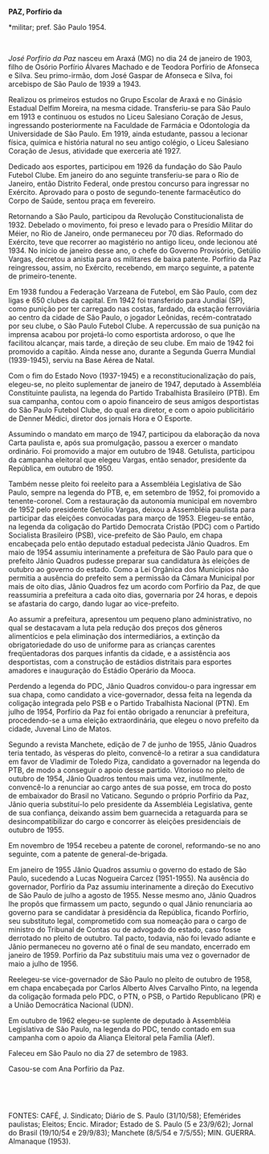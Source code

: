 **PAZ, Porfírio da**

\*militar; pref. São Paulo 1954.

 

*José Porfírio da Paz* nasceu em Araxá (MG) no dia 24 de janeiro de
1903, filho de Osório Porfírio Álvares Machado e de Teodora Porfírio de
Afonseca e Silva. Seu primo-irmão, dom José Gaspar de Afonseca e Silva,
foi arcebispo de São Paulo de 1939 a 1943.

Realizou os primeiros estudos no Grupo Escolar de Araxá e no Ginásio
Estadual Delfim Moreira, na mesma cidade. Transferiu-se para São Paulo
em 1913 e continuou os estudos no Liceu Salesiano Coração de Jesus,
ingressando posteriormente na Faculdade de Farmácia e Odontologia da
Universidade de São Paulo. Em 1919, ainda estudante, passou a lecionar
física, química e história natural no seu antigo colégio, o Liceu
Salesiano Coração de Jesus, atividade que exerceria até 1927.

Dedicado aos esportes, participou em 1926 da fundação do São Paulo
Futebol Clube. Em janeiro do ano seguinte transferiu-se para o Rio de
Janeiro, então Distrito Federal, onde prestou concurso para ingressar no
Exército. Aprovado para o posto de segundo-tenente farmacêutico do Corpo
de Saúde, sentou praça em fevereiro.

Retornando a São Paulo, participou da Revolução Constitucionalista de
1932. Debelado o movimento, foi preso e levado para o Presídio Militar
do Méier, no Rio de Janeiro, onde permaneceu por 70 dias. Reformado do
Exército, teve que recorrer ao magistério no antigo liceu, onde lecionou
até 1934. No início de janeiro desse ano, o chefe do Governo Provisório,
Getúlio Vargas, decretou a anistia para os militares de baixa patente.
Porfírio da Paz reingressou, assim, no Exército, recebendo, em março
seguinte, a patente de primeiro-tenente.

Em 1938 fundou a Federação Varzeana de Futebol, em São Paulo, com dez
ligas e 650 clubes da capital. Em 1942 foi transferido para Jundiaí
(SP), como punição por ter carregado nas costas, fardado, da estação
ferroviária ao centro da cidade de São Paulo, o jogador Leônidas,
recém-contratado por seu clube, o São Paulo Futebol Clube. A repercussão
de sua punição na imprensa acabou por projetá-lo como esportista
ardoroso, o que lhe facilitou alcançar, mais tarde, a direção de seu
clube. Em maio de 1942 foi promovido a capitão. Ainda nesse ano, durante
a Segunda Guerra Mundial (1939-1945), serviu na Base Aérea de Natal.

Com o fim do Estado Novo (1937-1945) e a reconstitucionalização do país,
elegeu-se, no pleito suplementar de janeiro de 1947, deputado à
Assembléia Constituinte paulista, na legenda do Partido Trabalhista
Brasileiro (PTB). Em sua campanha, contou com o apoio financeiro de seus
amigos desportistas do São Paulo Futebol Clube, do qual era diretor, e
com o apoio publicitário de Denner Médici, diretor dos jornais Hora e O
Esporte.

Assumindo o mandato em março de 1947, participou da elaboração da nova
Carta paulista e, após sua promulgação, passou a exercer o mandato
ordinário. Foi promovido a major em outubro de 1948. Getulista,
participou da campanha eleitoral que elegeu Vargas, então senador,
presidente da República, em outubro de 1950.

Também nesse pleito foi reeleito para a Assembléia Legislativa de São
Paulo, sempre na legenda do PTB, e, em setembro de 1952, foi promovido a
tenente-coronel. Com a restauração da autonomia municipal em novembro de
1952 pelo presidente Getúlio Vargas, deixou a Assembléia paulista para
participar das eleições convocadas para março de 1953. Elegeu-se então,
na legenda da coligação do Partido Democrata Cristão (PDC) com o Partido
Socialista Brasileiro (PSB), vice-prefeito de São Paulo, em chapa
encabeçada pelo então deputado estadual pedecista Jânio Quadros. Em maio
de 1954 assumiu interinamente a prefeitura de São Paulo para que o
prefeito Jânio Quadros pudesse preparar sua candidatura às eleições de
outubro ao governo do estado. Como a Lei Orgânica dos Municípios não
permitia a ausência do prefeito sem a permissão da Câmara Municipal por
mais de oito dias, Jânio Quadros fez um acordo com Porfírio da Paz, de
que reassumiria a prefeitura a cada oito dias, governaria por 24 horas,
e depois se afastaria do cargo, dando lugar ao vice-prefeito.

Ao assumir a prefeitura, apresentou um pequeno plano administrativo, no
qual se destacavam a luta pela redução dos preços dos gêneros
alimentícios e pela eliminação dos intermediários, a extinção da
obrigatoriedade do uso de uniforme para as crianças carentes
freqüentadoras dos parques infantis da cidade, e a assistência aos
desportistas, com a construção de estádios distritais para esportes
amadores e inauguração do Estádio Operário da Mooca.

Perdendo a legenda do PDC, Jânio Quadros convidou-o para ingressar em
sua chapa, como candidato a vice-governador, dessa feita na legenda da
coligação integrada pelo PSB e o Partido Trabalhista Nacional (PTN). Em
julho de 1954, Porfírio da Paz foi então obrigado a renunciar à
prefeitura, procedendo-se a uma eleição extraordinária, que elegeu o
novo prefeito da cidade, Juvenal Lino de Matos.

Segundo a revista Manchete, edição de 7 de junho de 1955, Jânio Quadros
teria tentado, às vésperas do pleito, convencê-lo a retirar a sua
candidatura em favor de Vladimir de Toledo Piza, candidato a governador
na legenda do PTB, de modo a conseguir o apoio desse partido. Vitorioso
no pleito de outubro de 1954, Jânio Quadros tentou mais uma vez,
inutilmente, convencê-lo a renunciar ao cargo antes de sua posse, em
troca do posto de embaixador do Brasil no Vaticano. Segundo o próprio
Porfírio da Paz, Jânio queria substituí-lo pelo presidente da Assembléia
Legislativa, gente de sua confiança, deixando assim bem guarnecida a
retaguarda para se desincompatibilizar do cargo e concorrer às eleições
presidenciais de outubro de 1955.

Em novembro de 1954 recebeu a patente de coronel, reformando-se no ano
seguinte, com a patente de general-de-brigada.

Em janeiro de 1955 Jânio Quadros assumiu o governo do estado de São
Paulo, sucedendo a Lucas Nogueira Carcez (1951-1955). Na ausência do
governador, Porfírio da Paz assumiu interinamente a direção do Executivo
de São Paulo de julho a agosto de 1955. Nesse mesmo ano, Jânio Quadros
lhe propôs que firmassem um pacto, segundo o qual Jânio renunciaria ao
governo para se candidatar à presidência da República, ficando Porfírio,
seu substituto legal, comprometido com sua nomeação para o cargo de
ministro do Tribunal de Contas ou de advogado do estado, caso fosse
derrotado no pleito de outubro. Tal pacto, todavia, não foi levado
adiante e Jânio permaneceu no governo até o final de seu mandato,
encerrado em janeiro de 1959. Porfírio da Paz substituiu mais uma vez o
governador de maio a julho de 1956.

Reelegeu-se vice-governador de São Paulo no pleito de outubro de 1958,
em chapa encabeçada por Carlos Alberto Alves Carvalho Pinto, na legenda
da coligação formada pelo PDC, o PTN, o PSB, o Partido Republicano (PR)
e a União Democrática Nacional (UDN).

Em outubro de 1962 elegeu-se suplente de deputado à Assembléia
Legislativa de São Paulo, na legenda do PDC, tendo contado em sua
campanha com o apoio da Aliança Eleitoral pela Família (Alef).

Faleceu em São Paulo no dia 27 de setembro de 1983.

Casou-se com Ana Porfírio da Paz.

 

 

FONTES: CAFÉ, J. Sindicato; Diário de S. Paulo (31/10/58); Efemérides
paulistas; Eleitos; Encic. Mirador; Estado de S. Paulo (5 e 23/9/62);
Jornal do Brasil (19/10/54 e 29/9/83); Manchete (8/5/54 e 7/5/55); MIN.
GUERRA. Almanaque (1953).

 
